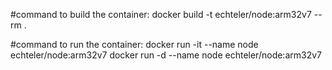#command to build the container: 
docker build -t echteler/node:arm32v7 --rm .

#command to run the container: 
docker run -it --name node echteler/node:arm32v7
docker run -d --name node echteler/node:arm32v7